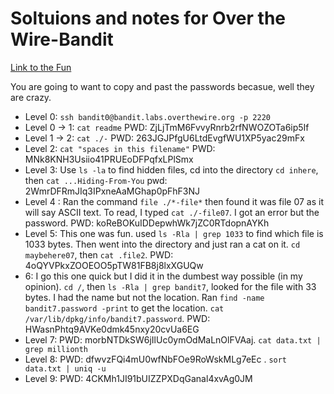 # Soltuions and notes for Over the Wire-Bandit

[Link to the Fun](https://overthewire.org/wargames/bandit/bandit0.html)

You are going to want to copy and past the passwords becasue, well they are crazy.  

- Level 0:  `ssh bandit0@bandit.labs.overthewire.org -p 2220`
- Level 0 -> 1: `cat readme` PWD: ZjLjTmM6FvvyRnrb2rfNWOZOTa6ip5If
- Level 1 -> 2: `cat ./-`  PWD:  263JGJPfgU6LtdEvgfWU1XP5yac29mFx
- Level 2: `cat "spaces in this filename"` PWD: MNk8KNH3Usiio41PRUEoDFPqfxLPlSmx
- Level 3: Use `ls -la` to find hidden files, cd into the directory `cd inhere`, then `cat ...Hiding-From-You` pwd: 2WmrDFRmJIq3IPxneAaMGhap0pFhF3NJ
- Level 4 : Ran the command `file ./*-file*` then found it was file 07 as it will say ASCII text.  To read, I typed `cat ./-file07`.  I got an error but the password.  PWD: koReBOKuIDDepwhWk7jZC0RTdopnAYKh
- Level 5:  This one was fun.  used `ls -Rla | grep 1033` to find which file is 1033 bytes.  Then went into the directory and just ran a cat on it. `cd maybehere07`, then `cat .file2`.  PWD:  4oQYVPkxZOOEOO5pTW81FB8j8lxXGUQw 
- 6: I go this one quick but I did it in the dumbest way possible (in my opinion).  `cd /`, then `ls -Rla | grep bandit7`, looked for the file with 33 bytes.  I had the name but not the location.  Ran `find -name bandit7.password -print` to get the location. `cat /var/lib/dpkg/info/bandit7.password`.  PWD: HWasnPhtq9AVKe0dmk45nxy20cvUa6EG 
- Level 7:  PWD:  morbNTDkSW6jIlUc0ymOdMaLnOlFVAaj.  `cat data.txt | grep millionth`
- Level 8:  PWD:  dfwvzFQi4mU0wfNbFOe9RoWskMLg7eEc . `sort data.txt | uniq -u`
- Level 9:  PWD: 4CKMh1JI91bUIZZPXDqGanal4xvAg0JM
